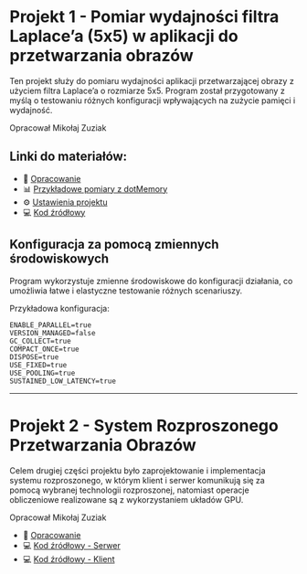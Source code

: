 # Projekt 1 - Pomiar wydajności filtra Laplace’a (5x5) w aplikacji do przetwarzania obrazów

Ten projekt służy do pomiaru wydajności aplikacji przetwarzającej obrazy z użyciem filtra Laplace’a o rozmiarze 5x5. Program został przygotowany z myślą o testowaniu różnych konfiguracji wpływających na zużycie pamięci i wydajność.

Opracował Mikołaj Zuziak

## Linki do materiałów:

- 📄 [Opracowanie](https://github.com/athMZ/ZTP_Projekt/blob/main/ztp-proj1.pdf)  
- 📊 [Przykładowe pomiary z dotMemory](https://github.com/athMZ/ZTP_Projekt/blob/main/samples)  
- ⚙️ [Ustawienia projektu](https://github.com/athMZ/ZTP_Projekt/blob/main/ZTP_Projekt_1%2FZTP_Projekt_1.csproj)  
- 💻 [Kod źródłowy](https://github.com/athMZ/ZTP_Projekt/blob/main/ZTP_Projekt_1/Program.cs)

## Konfiguracja za pomocą zmiennych środowiskowych

Program wykorzystuje zmienne środowiskowe do konfiguracji działania, co umożliwia łatwe i elastyczne testowanie różnych scenariuszy.

Przykładowa konfiguracja:
```
ENABLE_PARALLEL=true
VERSION_MANAGED=false
GC_COLLECT=true
COMPACT_ONCE=true
DISPOSE=true
USE_FIXED=true
USE_POOLING=true
SUSTAINED_LOW_LATENCY=true
```

---

# Projekt 2 - System Rozproszonego Przetwarzania Obrazów

Celem drugiej części projektu było zaprojektowanie i implementacja systemu rozproszonego, w którym klient i serwer komunikują się za pomocą wybranej technologii rozproszonej, natomiast operacje obliczeniowe realizowane są z wykorzystaniem układów GPU.

Opracował Mikołaj Zuziak

- 📄 [Opracowanie](https://github.com/athMZ/ZTP_Projekt/blob/main/sprawozdanie-projekt2.md)   
- 💻 [Kod źródłowy - Serwer](https://github.com/athMZ/ZTP_Projekt/tree/main/ImgProcessorServer)
- 💻 [Kod źródłowy - Klient](https://github.com/athMZ/ZTP_Projekt/tree/main/ImgProcessorClient)
